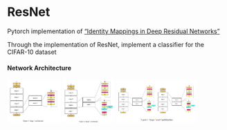# ResNet
Pytorch implementation of [“Identity Mappings in Deep Residual Networks”](https://arxiv.org/pdf/1603.05027.pdf)

Through the implementation of ResNet, implement a classifier for the CIFAR-10 dataset

#### Network Architecture
<div>
  <img height="100" src="https://github.com/goodnightng0/ResNet/blob/main/architecture/stage1.PNG">
  <img height="100" src="https://github.com/goodnightng0/ResNet/blob/main/architecture/stage2.PNG">
  <img height="100" src="https://github.com/goodnightng0/ResNet/blob/main/architecture/stage34.PNG">
 </div>
